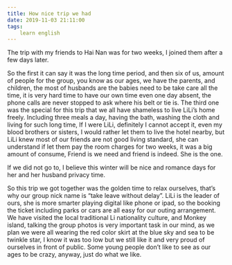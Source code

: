 ```yaml
---
title: How nice trip we had
date: 2019-11-03 21:11:00
tags:
    learn english
---
```

The trip with my friends to Hai Nan was for two weeks,
I joined them after a few days later. 

So the first it can say it was the long time period,
and then six of us, amount of people for the group, you know as our ages, we
have the parents, and children, the most of husbands are the babies need to be
take care all the time, it is very hard time to have our own time even one day absent,
the phone calls are never stopped to ask where his belt or tie is. The third
one was the special for this trip that we all have shameless to live LiLi’s
home freely. Including three meals a day, having the bath, washing the cloth and
living for such long time, If I were LiLi, definitely I cannot accept it, even
my blood brothers or sisters, I would rather let them to live the hotel nearby,
but LiLi knew most of our friends are not good living standard, she can
understand if let them pay the room charges for two weeks, it was a big amount
of consume, Friend is we need and friend is indeed. She is the one.

If we did not go to, I believe this winter will be nice
and romance days for her and her husband privacy time. 

So this trip we got together was the golden time to
relax ourselves, that’s why our group nick name is “take leave without delay”.
LiLi is the leader of ours, she is more smarter playing digital like phone or
ipad, so the booking the ticket including parks or cars are all easy for our outing
arrangement. We have visited the local traditional Li nationality culture, and
Monkey island, talking the group photos is very important task in our mind, as
we plan we were all wearing the red color skirt at the blue sky and sea to be
twinkle star, I know it was too low but we still like it and very proud of
ourselves in front of public. Some young people don’t like to see as our ages
to be crazy, anyway, just do what we like. 